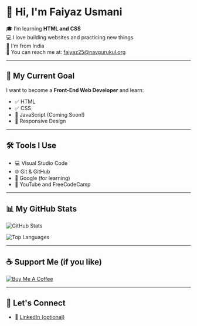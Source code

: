 
 # 👋 Hi, I'm Faiyaz Usmani

🎓 I’m learning **HTML and CSS**  
💻 I love building websites and practicing new things  
📍 I'm from India  
📧 You can reach me at: faiyaz25@navgurukul.org  

---

## 🌱 My Current Goal
I want to become a **Front-End Web Developer** and learn:
- ✅ HTML
- ✅ CSS
- 🔄 JavaScript (Coming Soon!)
- 🔄 Responsive Design

---

## 🛠 Tools I Use
- 💻 Visual Studio Code
- 🌐 Git & GitHub
- 🧠 Google (for learning)
- 📘 YouTube and FreeCodeCamp

---

## 📊 My GitHub Stats

![GitHub Stats](https://github-readme-stats.vercel.app/api?username=faiyazusmani06&show_icons=true&theme=tokyonight)

![Top Languages](https://github-readme-stats.vercel.app/api/top-langs/?username=faiyazusmani06&layout=compact&theme=tokyonight)

---

## ☕ Support Me (if you like)

[![Buy Me A Coffee](https://img.shields.io/badge/-Buy%20Me%20a%20Coffee-yellow?style=for-the-badge&logo=buy-me-a-coffee&logoColor=black)](https://buymeacoffee.com/yourlink)

---

## 🔗 Let's Connect

- 💼 [LinkedIn (optional)](https://www.linkedin.com/in/faiyaz-usmani/)
